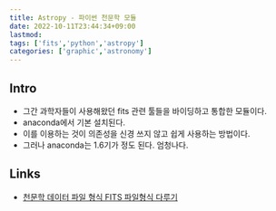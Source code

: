 ```yaml
---
title: Astropy - 파이썬 천문학 모듈
date: 2022-10-11T23:44:34+09:00
lastmod:
tags: ['fits','python','astropy']
categories: ['graphic','astronomy']
---
```


## Intro
* 그간 과학자들이 사용해왔던 fits 관련 툴들을 바이딩하고 통합한 모듈이다.
* anaconda에서 기본 설치된다.
* 이를 이용하는 것이 의존성을 신경 쓰지 않고 쉽게 사용하는 방법이다.
* 그러나 anaconda는 1.6기가 정도 된다. 엄청나다.

## Links
* [천문학 데이터 파일 형식 FITS 파일형식 다루기](https://himbopsa.tistory.com/33)
